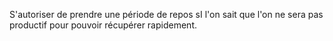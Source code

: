 S'autoriser de prendre une période de repos sI l'on sait que l'on ne sera pas productif pour pouvoir récupérer rapidement.
